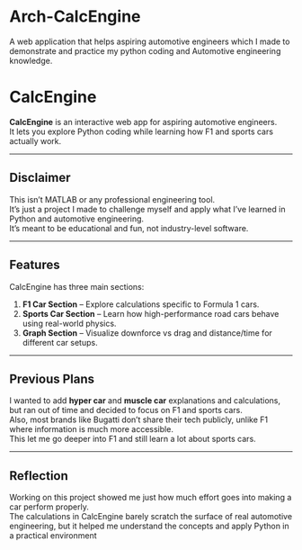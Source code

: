 # Arch-CalcEngine
A web application that helps aspiring automotive engineers which I made to demonstrate and practice my python coding and Automotive engineering knowledge.

# CalcEngine

**CalcEngine** is an interactive web app for aspiring automotive engineers.  
It lets you explore Python coding while learning how F1 and sports cars actually work.

---

## Disclaimer

This isn’t MATLAB or any professional engineering tool.  
It’s just a project I made to challenge myself and apply what I’ve learned in Python and automotive engineering.  
It’s meant to be educational and fun, not industry-level software.

---

## Features

CalcEngine has three main sections:

1. **F1 Car Section** – Explore calculations specific to Formula 1 cars.  
2. **Sports Car Section** – Learn how high-performance road cars behave using real-world physics.  
3. **Graph Section** – Visualize downforce vs drag and distance/time for different car setups.

---

## Previous Plans

I wanted to add **hyper car** and **muscle car** explanations and calculations, but ran out of time and decided to focus on F1 and sports cars.  
Also, most brands like Bugatti don’t share their tech publicly, unlike F1 where information is much more accessible.  
This let me go deeper into F1 and still learn a lot about sports cars.

---

## Reflection

Working on this project showed me just how much effort goes into making a car perform properly.  
The calculations in CalcEngine barely scratch the surface of real automotive engineering, but it helped me understand the concepts and apply Python in a practical environment
